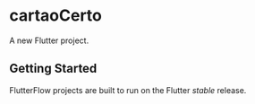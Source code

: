 # cartaoCerto

A new Flutter project.

## Getting Started

FlutterFlow projects are built to run on the Flutter _stable_ release.
